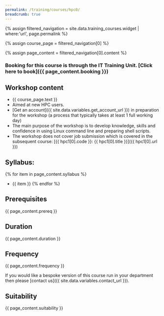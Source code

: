 ```yaml
---
permalink: /training/courses/hpc0/
breadcrumb: true
---
```


{% assign filtered_navigation = site.data.training_courses.widget | where:'url', page.permalink %}

{% assign course_page = filtered_navigation[0] %}

{% assign page_content = filtered_navigation[0].content %}

### Booking for this course is through the IT Training Unit. [Click here to book]({{ page_content.booking }})

## Workshop content
- {{ course_page.text }}
- Aimed at new HPC users.
- [Get an account]({{ site.data.variables.get_account_url }})
in preparation for the workshop (a process that typically takes at least 1 full working day) 
- The main purpose of the workshop is to develop knowledge, skills and confidence in using
Linux command line and preparing shell scripts.
- The workshop does not cover job submission which is covered in the subsequent course: 
[{{ hpc1[0].code }}: {{ hpc1[0].title }}]({{ hpc1[0].url }})

## Syllabus:
{% for item in page_content.syllabus %}
  - {{ item }}
{% endfor %}

## Prerequisites
{{ page_content.prereq }}

## Duration
{{ page_content.duration }}

## Frequency
{{ page_content.frequency }}

If you would like a bespoke version of this course run in your department then please
[contact us]({{ site.data.variables.contact_url }}).

## Suitability
{{ page_content.suitability }}
